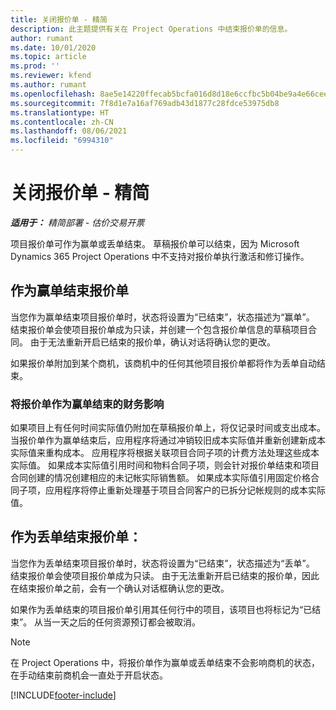 ```yaml
---
title: 关闭报价单 - 精简
description: 此主题提供有关在 Project Operations 中结束报价单的信息。
author: rumant
ms.date: 10/01/2020
ms.topic: article
ms.prod: ''
ms.reviewer: kfend
ms.author: rumant
ms.openlocfilehash: 8ae5e14220ffecab5bcfa016d8d18e6ccfbc5b04be9a4e66cee26f8885125d31
ms.sourcegitcommit: 7f8d1e7a16af769adb43d1877c28fdce53975db8
ms.translationtype: HT
ms.contentlocale: zh-CN
ms.lasthandoff: 08/06/2021
ms.locfileid: "6994310"
---
```

# <a name="close-a-quote---lite"></a>关闭报价单 - 精简

_**适用于：** 精简部署 - 估价交易开票_

项目报价单可作为赢单或丢单结束。 草稿报价单可以结束，因为 Microsoft Dynamics 365 Project Operations 中不支持对报价单执行激活和修订操作。

## <a name="close-a-quote-as-won"></a>作为赢单结束报价单

当您作为赢单结束项目报价单时，状态将设置为“已结束”，状态描述为“赢单”。 结束报价单会使项目报价单成为只读，并创建一个包含报价单信息的草稿项目合同。 由于无法重新开启已结束的报价单，确认对话将确认您的更改。

如果报价单附加到某个商机，该商机中的任何其他项目报价单都将作为丢单自动结束。

### <a name="financial-impact-of-closing-a-quote-as-won"></a>将报价单作为赢单结束的财务影响

如果项目上有任何时间实际值仍附加在草稿报价单上，将仅记录时间或支出成本。 当报价单作为赢单结束后，应用程序将通过冲销较旧成本实际值并重新创建新成本实际值来重构成本。 应用程序将根据关联项目合同子项的计费方法处理这些成本实际值。 如果成本实际值引用时间和物料合同子项，则会针对报价单结束和项目合同创建的情况创建相应的未记帐实际销售额。 如果成本实际值引用固定价格合同子项，应用程序将停止重新处理基于项目合同客户的已拆分记帐规则的成本实际值。

## <a name="closing-a-quote-as-lost"></a>作为丢单结束报价单：

当您作为丢单结束项目报价单时，状态将设置为“已结束”，状态描述为“丢单”。 结束报价单会使项目报价单成为只读。 由于无法重新开启已结束的报价单，因此在结束报价单之前，会有一个确认对话框确认您的更改。

如果作为丢单结束的项目报价单引用其任何行中的项目，该项目也将标记为“已结束”。 从当一天之后的任何资源预订都会被取消。

> [!NOTE]
> 在 Project Operations 中，将报价单作为赢单或丢单结束不会影响商机的状态，在手动结束前商机会一直处于开启状态。


[!INCLUDE[footer-include](../../includes/footer-banner.md)]